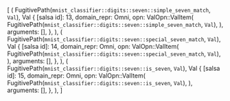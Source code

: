 [
    (
        FugitivePath(`mnist_classifier::digits::seven::simple_seven_match`, `Val`),
        Val {
            [salsa id]: 13,
            domain_repr: Omni,
            opn: ValOpn::ValItem(
                FugitivePath(`mnist_classifier::digits::seven::simple_seven_match`, `Val`),
            ),
            arguments: [],
        },
    ),
    (
        FugitivePath(`mnist_classifier::digits::seven::special_seven_match`, `Val`),
        Val {
            [salsa id]: 14,
            domain_repr: Omni,
            opn: ValOpn::ValItem(
                FugitivePath(`mnist_classifier::digits::seven::special_seven_match`, `Val`),
            ),
            arguments: [],
        },
    ),
    (
        FugitivePath(`mnist_classifier::digits::seven::is_seven`, `Val`),
        Val {
            [salsa id]: 15,
            domain_repr: Omni,
            opn: ValOpn::ValItem(
                FugitivePath(`mnist_classifier::digits::seven::is_seven`, `Val`),
            ),
            arguments: [],
        },
    ),
]